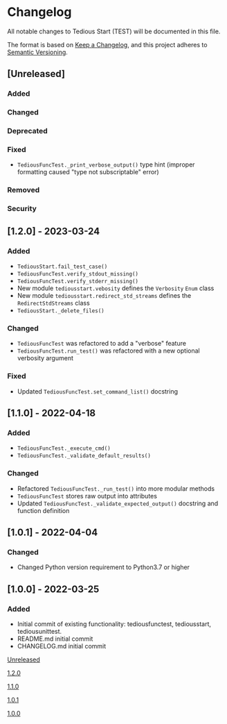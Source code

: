 # Changelog

All notable changes to Tedious Start (TEST) will be documented in this file.

The format is based on [Keep a Changelog](https://keepachangelog.com/en/1.0.0/),
and this project adheres to [Semantic Versioning](https://semver.org/spec/v2.0.0.html).

## [Unreleased]

### Added

### Changed

### Deprecated

### Fixed

- `TediousFuncTest._print_verbose_output()` type hint (improper formatting caused "type not subscriptable" error)

### Removed

### Security

## [1.2.0] - 2023-03-24

### Added

- `TediousStart.fail_test_case()`
- `TediousFuncTest.verify_stdout_missing()`
- `TediousFuncTest.verify_stderr_missing()`
- New module `tediousstart.vebosity` defines the `Verbosity` `Enum` class
- New module `tediousstart.redirect_std_streams` defines the `RedirectStdStreams` class
- `TediousStart._delete_files()`

### Changed

- `TediousFuncTest` was refactored to add a "verbose" feature
- `TediousFuncTest.run_test()` was refactored with a new optional verbosity argument

### Fixed

- Updated `TediousFuncTest.set_command_list()` docstring

## [1.1.0] - 2022-04-18

### Added

- `TediousFuncTest._execute_cmd()`
- `TediousFuncTest._validate_default_results()`

### Changed

- Refactored `TediousFuncTest._run_test()` into more modular methods
- `TediousFuncTest` stores raw output into attributes
- Updated `TediousFuncTest._validate_expected_output()` docstring and function definition

## [1.0.1] - 2022-04-04

### Changed

- Changed Python version requirement to Python3.7 or higher

## [1.0.0] - 2022-03-25

### Added

- Initial commit of existing functionality: tediousfunctest, tediousstart, tediousunittest.
- README.md initial commit
- CHANGELOG.md initial commit

[Unreleased](https://github.com/hark130/tedious-start/compare/v1.2.0...dev)

[1.2.0](https://github.com/hark130/tedious-start/tree/v1.2.0)

[1.1.0](https://github.com/hark130/tedious-start/tree/v1.1.0)

[1.0.1](https://github.com/hark130/tedious-start/tree/v1.0.1)

[1.0.0](https://github.com/hark130/tedious-start/tree/v1.0.0)
